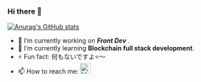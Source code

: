 ### Hi there 👋
<!--
**QiuYeDx/QiuYeDx** is a ✨ _special_ ✨ repository because its `README.md` (this file) appears on your GitHub profile.

Here are some ideas to get you started:

- 🔭 I’m currently working on ...
- 🌱 I’m currently learning ...
- 👯 I’m looking to collaborate on ...
- 🤔 I’m looking for help with ...
- 💬 Ask me about ...
- 📫 How to reach me: ...
- 😄 Pronouns: ...
- ⚡ Fun fact: ...
-->

[![Anurag's GitHub stats](https://github-readme-stats.vercel.app/api?username=QiuYeDx)](https://github.com/anuraghazra/github-readme-stats)

- 🔭 I’m currently working on ***Front Dev*** .
- 🌱 I’m currently learning **Blockchain full stack development**.
- ⚡ Fun fact: 何もないですよ⭐️～
- 📫 How to reach me: <a href="https://qiuyedx.com" target="_blank"><img src="http://qiuyedx.com/wp-content/uploads/2022/07/leaf_2.png" width="24" height="24" alt="My Blog"/></a>
